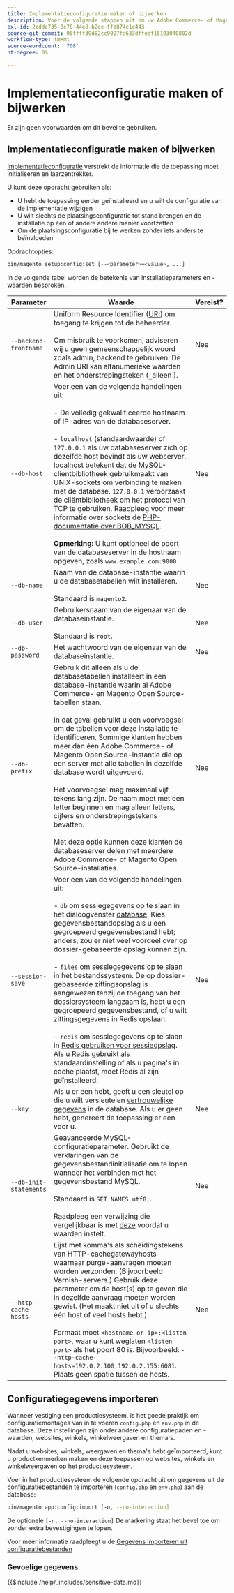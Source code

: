 ```yaml
---
title: Implementatieconfiguratie maken of bijwerken
description: Voer de volgende stappen uit om uw Adobe Commerce- of Magento Open Source-implementatieconfiguratie te beheren.
exl-id: 2cdde735-0c70-44e8-b2ee-ffb874c1c443
source-git-commit: 95ffff39d82cc9027fa633dffedf15193040802d
workflow-type: tm+mt
source-wordcount: '708'
ht-degree: 0%

---
```


# Implementatieconfiguratie maken of bijwerken

Er zijn geen voorwaarden om dit bevel te gebruiken.

## Implementatieconfiguratie maken of bijwerken

[Implementatieconfiguratie](../../configuration/reference/deployment-files.md) verstrekt de informatie die de toepassing moet initialiseren en laarzentrekker.

U kunt deze opdracht gebruiken als:

* U hebt de toepassing eerder geïnstalleerd en u wilt de configuratie van de implementatie wijzigen
* U wilt slechts de plaatsingsconfiguratie tot stand brengen en de installatie op één of andere andere manier voortzetten
* Om de plaatsingsconfiguratie bij te werken zonder iets anders te beïnvloeden

Opdrachtopties:

```bash
bin/magento setup:config:set [--<parameter>=<value>, ...]
```

In de volgende tabel worden de betekenis van installatieparameters en -waarden besproken.

| Parameter | Waarde | Vereist? |
|--- |--- |--- |
| `--backend-frontname` | Uniform Resource Identifier ([URI](https://www.w3.org/Protocols/rfc2616/rfc2616-sec3.html#sec3.2)) om toegang te krijgen tot de beheerder.<br><br>Om misbruik te voorkomen, adviseren wij u geen gemeenschappelijk woord zoals admin, backend te gebruiken. De Admin URI kan alfanumerieke waarden en het onderstrepingsteken (`_`alleen ). | Nee |
| `--db-host` | Voer een van de volgende handelingen uit:<br><br>- De volledig gekwalificeerde hostnaam of IP-adres van de databaseserver.<br><br>- `localhost` (standaardwaarde) of `127.0.0.1` als uw databaseserver zich op dezelfde host bevindt als uw webserver. localhost betekent dat de MySQL-clientbibliotheek gebruikmaakt van UNIX-sockets om verbinding te maken met de database. `127.0.0.1` veroorzaakt de cliëntbibliotheek om het protocol van TCP te gebruiken. Raadpleeg voor meer informatie over sockets de [PHP-documentatie over BOB_MYSQL](https://www.php.net/manual/en/ref.pdo-mysql.php).<br><br>**Opmerking:** U kunt optioneel de poort van de databaseserver in de hostnaam opgeven, zoals `www.example.com:9000` | Nee |
| `--db-name` | Naam van de database-instantie waarin u de databasetabellen wilt installeren.<br><br>Standaard is `magento2`. | Nee |
| `--db-user` | Gebruikersnaam van de eigenaar van de databaseinstantie.<br><br>Standaard is `root`. | Nee |
| `--db-password` | Het wachtwoord van de eigenaar van de databaseinstantie. | Nee |
| `--db-prefix` | Gebruik dit alleen als u de databasetabellen installeert in een database-instantie waarin al Adobe Commerce- en Magento Open Source-tabellen staan.<br><br>In dat geval gebruikt u een voorvoegsel om de tabellen voor deze installatie te identificeren. Sommige klanten hebben meer dan één Adobe Commerce- of Magento Open Source-instantie die op een server met alle tabellen in dezelfde database wordt uitgevoerd.<br><br>Het voorvoegsel mag maximaal vijf tekens lang zijn. De naam moet met een letter beginnen en mag alleen letters, cijfers en onderstrepingstekens bevatten.<br><br>Met deze optie kunnen deze klanten de databaseserver delen met meerdere Adobe Commerce- of Magento Open Source-installaties. | Nee |
| `--session-save` | Voer een van de volgende handelingen uit:<br><br>- `db` om sessiegegevens op te slaan in het dialoogvenster [database](https://developer.adobe.com/commerce/php/development/cache/partial/database-caching/). Kies gegevensbestandopslag als u een gegroepeerd gegevensbestand hebt; anders, zou er niet veel voordeel over op dossier-gebaseerde opslag kunnen zijn.<br><br>- `files` om sessiegegevens op te slaan in het bestandssysteem. De op dossier-gebaseerde zittingsopslag is aangewezen tenzij de toegang van het dossiersysteem langzaam is, hebt u een gegroepeerd gegevensbestand, of u wilt zittingsgegevens in Redis opslaan.<br><br>- `redis` om sessiegegevens op te slaan in [Redis gebruiken voor sessieopslag](../../configuration/cache/config-redis.md). Als u Redis gebruikt als standaardinstelling of als u pagina&#39;s in cache plaatst, moet Redis al zijn geïnstalleerd. | Nee |
| `--key` | Als u er een hebt, geeft u een sleutel op die u wilt versleutelen [vertrouwelijke gegevens](#sensitive-data) in de database. Als u er geen hebt, genereert de toepassing er een voor u. | Nee |
| `--db-init-statements` | Geavanceerde MySQL-configuratieparameter. Gebruikt de verklaringen van de gegevensbestandinitialisatie om te lopen wanneer het verbinden met het gegevensbestand MySQL.<br><br>Standaard is `SET NAMES utf8;`.<br><br>Raadpleeg een verwijzing die vergelijkbaar is met [deze](https://dev.mysql.com/doc/refman/5.6/en/server-options.html) voordat u waarden instelt. | Nee |
| `--http-cache-hosts` | Lijst met komma&#39;s als scheidingstekens van HTTP-cachegatewayhosts waarnaar purge-aanvragen moeten worden verzonden. (Bijvoorbeeld Varnish-servers.) Gebruik deze parameter om de host(s) op te geven die in dezelfde aanvraag moeten worden gewist. (Het maakt niet uit of u slechts één host of veel hosts hebt.)<br><br>Formaat moet `<hostname or ip>:<listen port>`, waar u kunt weglaten `<listen port>` als het poort 80 is. Bijvoorbeeld: `--http-cache-hosts=192.0.2.100,192.0.2.155:6081`. Plaats geen spatie tussen de hosts. | Nee |

## Configuratiegegevens importeren

Wanneer vestiging een productiesysteem, is het goede praktijk om configuratiemontages van in te voeren `config.php` en `env.php` in de database.
Deze instellingen zijn onder andere configuratiepaden en -waarden, websites, winkels, winkelweergaven en thema&#39;s.

Nadat u websites, winkels, weergaven en thema&#39;s hebt geïmporteerd, kunt u productkenmerken maken en deze toepassen op websites, winkels en winkelweergaven op het productiesysteem.

Voer in het productiesysteem de volgende opdracht uit om gegevens uit de configuratiebestanden te importeren (`config.php` en `env.php`) aan de database:

```bash
bin/magento app:config:import [-n, --no-interaction]
```

De optionele `[-n, --no-interaction]` De markering staat het bevel toe om zonder extra bevestigingen te lopen.

Voor meer informatie raadpleegt u de [Gegevens importeren uit configuratiebestanden](../../configuration/cli/import-configuration.md)

### Gevoelige gegevens

{{$include /help/_includes/sensitive-data.md}}
